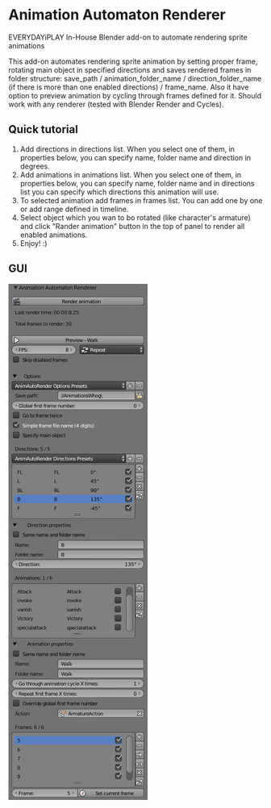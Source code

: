 Animation Automaton Renderer
==========================

EVERYDAYiPLAY In-House Blender add-on to automate rendering sprite animations

This add-on automates rendering sprite animation by setting proper frame, rotating main object in specified directions and saves rendered frames in folder structure: save_path / animation_folder_name / direction_folder_name (if there is more than one enabled directions) / frame_name. Also it have option to preview animation by cycling through frames defined for it. Should work with any renderer (tested with Blender Render and Cycles).

## Quick tutorial

1. Add directions in directions list. When you select one of them, in properties below, you can specify name, folder name and direction in degrees.
2. Add animations in animations list. When you select one of them, in properties below, you can specify name, folder name and in directions list you can specify which directions this animation will use.
3. To selected animation add frames in frames list. You can add one by one or add range defined in timeline.
4. Select object which you wan to bo rotated (like character's armature) and click "Rander animation" button in the top of panel to render all enabled animations.
5. Enjoy! :)

## GUI

![alt tag](images/gui.jpg)